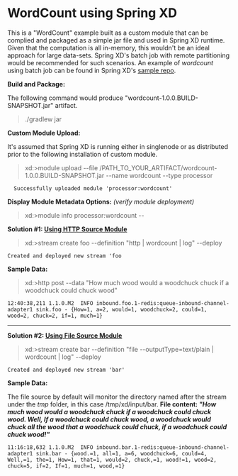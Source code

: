 WordCount using Spring XD
=========================

This is a "WordCount" example built as a custom module that can be complied and packaged as a simple jar file and used in Spring XD runtime. Given that the computation is all in-memory, this wouldn't be an ideal approach for large data-sets. Spring XD's batch job with remote partitioning would be recommended for such scenarios. An example of _wordcount_ using batch job can be found in Spring XD's [sample repo](https://github.com/spring-projects/spring-xd-samples/tree/master/batch-wordcount).

**Build and Package:**

The following command would produce "wordcount-1.0.0.BUILD-SNAPSHOT.jar" artifact.

> ./gradlew jar

**Custom Module Upload:**

It's assumed that Spring XD is running either in singlenode or as distributed prior to the following installation of custom module.

> xd:>module upload --file /PATH_TO_YOUR_ARTIFACT/wordcount-1.0.0.BUILD-SNAPSHOT.jar --name wordcount --type processor

```
  Successfully uploaded module 'processor:wordcount'
```

**Display Module Metadata Options:** _(verify module deployment)_
> xd:>module info processor:wordcount
--
 
**Solution #1: [Using HTTP Source Module](https://github.com/spring-projects/spring-xd/wiki/Sources#http)**
> xd:>stream create foo --definition "http | wordcount | log" --deploy

```
Created and deployed new stream 'foo
```

**Sample Data:**
> xd:>http post --data "How much wood would a woodchuck chuck if a woodchuck could chuck wood"

```
12:40:38,211 1.1.0.M2  INFO inbound.foo.1-redis:queue-inbound-channel-adapter1 sink.foo - {How=1, a=2, would=1, woodchuck=2, could=1, wood=2, chuck=2, if=1, much=1}
```
---

**Solution #2: [Using File Source Module](https://github.com/spring-projects/spring-xd/wiki/Sources#file)**
> xd:>stream create bar --definition "file --outputType=text/plain | wordcount | log" --deploy

```
Created and deployed new stream 'bar'
```

**Sample Data:**

The file source by default will monitor the directory named after the stream under the _tmp_ folder, in this case /tmp/xd/input/bar. **File content: _"How much wood would a woodchuck chuck if a woodchuck could chuck wood. Well, If a woodchuck could chuck wood, a woodchuck would chuck all the wood that a woodchuck could chuck, if a woodchuck could chuck wood!"_**

```
11:16:18,632 1.1.0.M2  INFO inbound.bar.1-redis:queue-inbound-channel-adapter1 sink.bar - {wood.=1, all=1, a=6, woodchuck=6, could=4, Well,=1, the=1, How=1, that=1, would=2, chuck,=1, wood!=1, wood=2, chuck=5, if=2, If=1, much=1, wood,=1}
```




